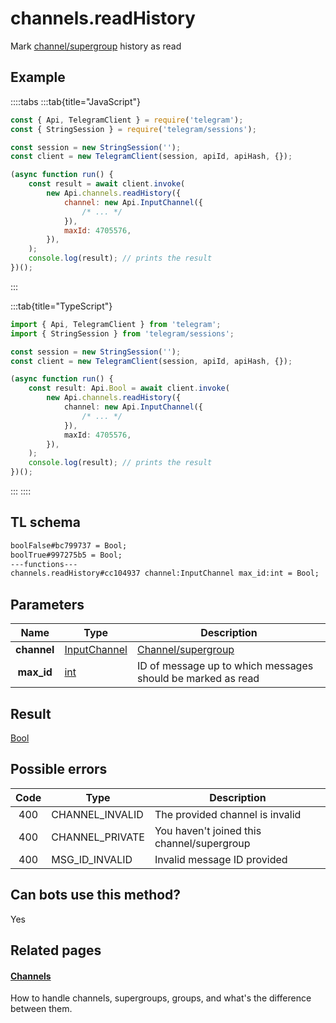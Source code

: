 # channels.readHistory

Mark [channel/supergroup](https://core.telegram.org/api/channel) history as read

## Example

::::tabs
:::tab{title="JavaScript"}

```js
const { Api, TelegramClient } = require('telegram');
const { StringSession } = require('telegram/sessions');

const session = new StringSession('');
const client = new TelegramClient(session, apiId, apiHash, {});

(async function run() {
    const result = await client.invoke(
        new Api.channels.readHistory({
            channel: new Api.InputChannel({
                /* ... */
            }),
            maxId: 4705576,
        }),
    );
    console.log(result); // prints the result
})();
```

:::

:::tab{title="TypeScript"}

```ts
import { Api, TelegramClient } from 'telegram';
import { StringSession } from 'telegram/sessions';

const session = new StringSession('');
const client = new TelegramClient(session, apiId, apiHash, {});

(async function run() {
    const result: Api.Bool = await client.invoke(
        new Api.channels.readHistory({
            channel: new Api.InputChannel({
                /* ... */
            }),
            maxId: 4705576,
        }),
    );
    console.log(result); // prints the result
})();
```

:::
::::

## TL schema

```txt
boolFalse#bc799737 = Bool;
boolTrue#997275b5 = Bool;
---functions---
channels.readHistory#cc104937 channel:InputChannel max_id:int = Bool;
```

## Parameters

|    Name     | Type                                                        | Description                                                 |
| :---------: | ----------------------------------------------------------- | ----------------------------------------------------------- |
| **channel** | [InputChannel](https://core.telegram.org/type/InputChannel) | [Channel/supergroup](https://core.telegram.org/api/channel) |
| **max_id**  | [int](https://core.telegram.org/type/int)                   | ID of message up to which messages should be marked as read |

## Result

[Bool](https://core.telegram.org/type/Bool)

## Possible errors

| Code | Type            | Description                                |
| :--: | --------------- | ------------------------------------------ |
| 400  | CHANNEL_INVALID | The provided channel is invalid            |
| 400  | CHANNEL_PRIVATE | You haven't joined this channel/supergroup |
| 400  | MSG_ID_INVALID  | Invalid message ID provided                |

## Can bots use this method?

Yes

## Related pages

#### [Channels](https://core.telegram.org/api/channel)

How to handle channels, supergroups, groups, and what's the difference between them.
